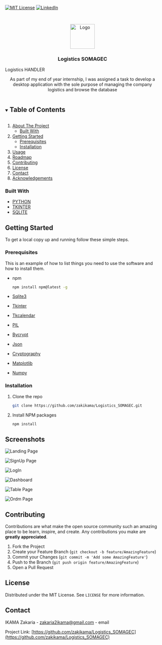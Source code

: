
[![MIT License][license-shield]][license-url]
[![LinkedIn][linkedin-shield]][linkedin-url]



<!-- PROJECT LOGO -->
<br />
<p align="center">
  <a href="https://github.com/zakikama/Logistics_SOMAGEC">
    <img src="DATABASE/Assets/image/ico.png" alt="Logo" width="80" height="80">
  </a>

  <h3 align="center">Logistics SOMAGEC</h3>
    Logistics HANDLER
  <p align="center">
    As part of my end of year internship, I was assigned a task to develop a desktop application with the sole purpose of managing the company logistics and browse the database
  </p>
</p>

<details open="open">
  <summary><h2 style="display: inline-block">Table of Contents</h2></summary>
  <ol>
    <li>
      <a href="#about-the-project">About The Project</a>
      <ul>
        <li><a href="#built-with">Built With</a></li>
      </ul>
    </li>
    <li>
      <a href="#getting-started">Getting Started</a>
      <ul>
        <li><a href="#prerequisites">Prerequisites</a></li>
        <li><a href="#installation">Installation</a></li>
      </ul>
    </li>
    <li><a href="#usage">Usage</a></li>
    <li><a href="#roadmap">Roadmap</a></li>
    <li><a href="#contributing">Contributing</a></li>
    <li><a href="#license">License</a></li>
    <li><a href="#contact">Contact</a></li>
    <li><a href="#acknowledgements">Acknowledgements</a></li>
  </ol>
</details>




### Built With

* [PYTHON](python)
* [TKINTER](tkinter)
* [SQLITE](sqlite)



## Getting Started

To get a local copy up and running follow these simple steps.

### Prerequisites

This is an example of how to list things you need to use the software and how to install them.
* npm
  ```sh
  npm install npm@latest -g
  ```
* [Sqlite3](Sqlite3)
* [Tkinter](Tkinter)
* [Tkcalendar](Tkcalendar)
* [PIL](PIL)
* [Bycrypt](Bycrypt)
* [Json](Json)

* [Cryptography](Cryptography)
* [Matplotlib](Matplotlib)
* [Numpy](Numpy)

### Installation

1. Clone the repo
   ```sh
   git clone https://github.com/zakikama/Logistics_SOMAGEC.git
   ```
2. Install NPM packages
   ```sh
   npm install
   ```



<!-- USAGE EXAMPLES -->
## Screenshots
![Landing Page](DATABASE/Assets/image/screenshots/Landing.png "landing Page")

![SignUp Page](DATABASE/Assets/image/screenshots/SignUp.png "SignUp Page")

![LogIn](DATABASE/Assets/image/screenshots/SignIn.png "LogIn Page")

![Dashboard](DATABASE/Assets/image/screenshots/Dashboard.png "Dashboard")

![Table Page](DATABASE/Assets/image/screenshots/Table.png "Table")

![Ordm Page](DATABASE/Assets/image/screenshots/Ordm.png "Traitement Page")

## Contributing

Contributions are what make the open source community such an amazing place to be learn, inspire, and create. Any contributions you make are **greatly appreciated**.

1. Fork the Project
2. Create your Feature Branch (`git checkout -b feature/AmazingFeature`)
3. Commit your Changes (`git commit -m 'Add some AmazingFeature'`)
4. Push to the Branch (`git push origin feature/AmazingFeature`)
5. Open a Pull Request



<!-- LICENSE -->
## License

Distributed under the MIT License. See `LICENSE` for more information.



<!-- CONTACT -->
## Contact

IKAMA Zakaria - [zakaria2ikama@gmail.com](zakaria2ikama@gmail.com) - email

Project Link: [https://github.com/zakikama/Logistics_SOMAGEC](https://github.com/zakikama/Logistics_SOMAGEC)




[contributors-shield]: https://img.shields.io/github/contributors/zakikama/repo.svg?style=for-the-badge
[contributors-url]: https://github.com/zakikama/repo/graphs/contributors
[forks-shield]: https://img.shields.io/github/forks/zakikama/repo.svg?style=for-the-badge
[forks-url]: https://github.com/zakikama/repo/network/members
[stars-shield]: https://img.shields.io/github/stars/zakikama/repo.svg?style=for-the-badge
[stars-url]: https://github.com/zakikama/repo/stargazers
[issues-shield]: https://img.shields.io/github/issues/zakikama/repo.svg?style=for-the-badge
[issues-url]: https://github.com/zakikama/repo/issues
[license-shield]: https://img.shields.io/github/license/zakikama/repo.svg?style=for-the-badge
[license-url]: https://github.com/zakikama/Logistics_SOMAGEC/blob/master/LICENSE
[linkedin-shield]: https://img.shields.io/badge/-LinkedIn-black.svg?style=for-the-badge&logo=linkedin&colorB=555
[linkedin-url]: https://linkedin.com/in/zakaria-ikama-319aa218a
